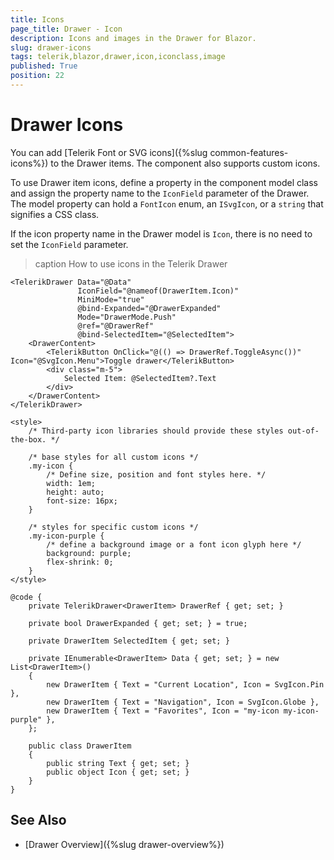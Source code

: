 ```yaml
---
title: Icons
page_title: Drawer - Icon
description: Icons and images in the Drawer for Blazor.
slug: drawer-icons
tags: telerik,blazor,drawer,icon,iconclass,image
published: True
position: 22
---
```


# Drawer Icons

You can add [Telerik Font or SVG icons]({%slug common-features-icons%}) to the Drawer items. The component also supports custom icons.

To use Drawer item icons, define a property in the component model class and assign the property name to the `IconField` parameter of the Drawer. The model property can hold a `FontIcon` enum, an `ISvgIcon`, or a `string` that signifies a CSS class.

If the icon property name in the Drawer model is `Icon`, there is no need to set the `IconField` parameter.

>caption How to use icons in the Telerik Drawer

````CSHTML
<TelerikDrawer Data="@Data"
               IconField="@nameof(DrawerItem.Icon)"
               MiniMode="true"
               @bind-Expanded="@DrawerExpanded"
               Mode="DrawerMode.Push"
               @ref="@DrawerRef"
               @bind-SelectedItem="@SelectedItem">
    <DrawerContent>
        <TelerikButton OnClick="@(() => DrawerRef.ToggleAsync())" Icon="@SvgIcon.Menu">Toggle drawer</TelerikButton>
        <div class="m-5">
            Selected Item: @SelectedItem?.Text
        </div>
    </DrawerContent>
</TelerikDrawer>

<style>
    /* Third-party icon libraries should provide these styles out-of-the-box. */

    /* base styles for all custom icons */
    .my-icon {
        /* Define size, position and font styles here. */
        width: 1em;
        height: auto;
        font-size: 16px;
    }

    /* styles for specific custom icons */
    .my-icon-purple {
        /* define a background image or a font icon glyph here */
        background: purple;
        flex-shrink: 0;
    }
</style>

@code {
    private TelerikDrawer<DrawerItem> DrawerRef { get; set; }

    private bool DrawerExpanded { get; set; } = true;

    private DrawerItem SelectedItem { get; set; }

    private IEnumerable<DrawerItem> Data { get; set; } = new List<DrawerItem>()
    {
        new DrawerItem { Text = "Current Location", Icon = SvgIcon.Pin },
        new DrawerItem { Text = "Navigation", Icon = SvgIcon.Globe },
        new DrawerItem { Text = "Favorites", Icon = "my-icon my-icon-purple" },
    };

    public class DrawerItem
    {
        public string Text { get; set; }
        public object Icon { get; set; }
    }
}
````

## See Also

* [Drawer Overview]({%slug drawer-overview%})

